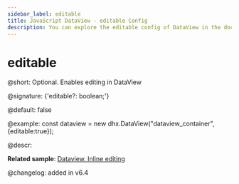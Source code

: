 ```yaml
---
sidebar_label: editable
title: JavaScript DataView - editable Config 
description: You can explore the editable config of DataView in the documentation of the DHTMLX JavaScript UI library. Browse developer guides and API reference, try out code examples and live demos, and download a free 30-day evaluation version of DHTMLX Suite 7.
---
```


# editable

@short: Optional. Enables editing in DataView

@signature: {'editable?: boolean;'}

@default: false

@example:
const dataview = new dhx.DataView("dataview_container", {editable:true});

@descr:

**Related sample**: [Dataview. Inline editing](https://snippet.dhtmlx.com/m8fbqcza)

@changelog: added in v6.4

[comment]: # (@relatedapi: dataview/api/dataview_edititem_method.md)

[comment]: # (@related: dataview/configuration.md#editing-items)
